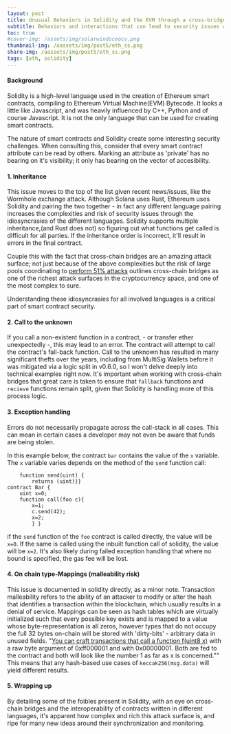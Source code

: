 ```yaml
---
layout: post
title: Unusual Behaviors in Solidity and the EVM through a cross-bridge lens.
subtitle: Behaviors and interactions that can lead to security issues when dealing with multiple smart contract languages.
toc: true
#cover-img: /assets/img/solarwindsceocv.png
thumbnail-img: /aassets/img/post5/eth_ss.png
share-img: /aassets/img/post5/eth_ss.png
tags: [eth, solidity]
---
```


#### Background

Solidity is a high-level language used in the creation of Ethereum smart contracts, compiling to Ethereum Virtual Machine(EVM) Bytecode. It looks a little like Javascript, and was heavily influenced by C++, Python and of course Javascript. It is not the only language that can be used for creating smart contracts.

The nature of smart contracts and Solidity create some interesting security challenges. When consulting this, consider that every smart contract attribute can be read by others. Marking an attribute as 'private' has no bearing on it's visibility; it only has bearing on the vector of accesibility.


#### 1. Inheritance

This issue moves to the top of the list given recent news/issues, like the Wormhole exchange attack. Although Solana uses Rust, Ethereum uses Solidity and pairing the two together - in fact any different language pairing increases the complexities and risk of security issues through the idiosyncrasies of the different languages.
Solidity supports multiple inheritance,(and Rust does not) so figuring out what functions get called is difficult for all parties. If the inheritance order is incorrect, it'll result in errors in the final contract.

Couple this with the fact that cross-chain bridges are an amazing attack surface; not just because of the above complexities but the risk of large pools coordinating to [perform 51% attacks](https://old.reddit.com/r/ethereum/comments/rwojtk/ama_we_are_the_efs_research_team_pt_7_07_january/hrngyk8/) outlines cross-chain bridges as one of the richest attack surfaces in the cryptocurrency space, and one of the most complex to sure.

Understanding these idiosyncrasies for all involved languages is a critical part of smart contract security.


#### 2. Call to the unknown


If you call a non-existent function in a contract, - or transfer ether unexpectedly -, this may lead to an error.
The contract will attempt to call the contract's fall-back function.
 Call to the unknown has resulted in many significant thefts over the years, including from MultiSig Wallets before it was mitigated via a logic split in v0.6.0, so I won't delve deeply into technical examples right now.
 It's important when working with cross-chain bridges that great care is taken to ensure that `fallback` functions and `recieve` functions remain split, given that Solidity is handling more of this process logic.


#### 3. Exception handling

 Errors do not necessarily propagate across the call-stack in all cases.  This can mean in certain cases a developer may not even be aware that funds are being stolen.

 In this example below, the contract `bar` contains the value of the `x` variable. The `x` variable varies depends on the method of the `send` function call:


```contract foo {
    function send(uint) {
        returns (uint)}}
contract Bar {
    uint x=0;
    function call(foo c){
        x=1;
        c.send(42);
        x=2;
        } }
  ```
if the `send` function of the `foo` contract is called directly, the value will be `x=0`.
If the same is called using the inbuilt function call of solidity, the value will be `x=2`.
It's also likely during failed exception handling that where no bound is specified, the gas fee will be lost.

#### 4. On chain type-Mappings (malleability risk)

This issue is documented in solidity directly, as a minor note.
Transaction malleability refers to the ability of an attacker to modify or alter the hash that identifies a transaction within the blockchain, which usually results in a denial of service.
Mappings can be seen as hash tables which are virtually initialized such that every possible key exists and is mapped to a value whose byte-representation is all zeros, however types that do not occupy the full 32 bytes on-chain will be stored with 'dirty-bits' - arbitrary data in unused fields.
"[You can craft transactions that call a function f(uint8 x)](https://docs.soliditylang.org/en/v0.8.4/security-considerations.html#minor-details]) with a raw byte argument of 0xff000001 and with 0x00000001. Both are fed to the contract and both will look like the number 1 as far as x is concerned.""
This means that any hash-based use cases of `keccak256(msg.data)` will yield different results.

#### 5. Wrapping up

By detailing some of the foibles present in Solidity, with an eye on cross-chain bridges and the interoperability of contracts written in different languages, it's apparent how complex and rich this attack surface is, and ripe for many new ideas around their synchronization and monitoring.
